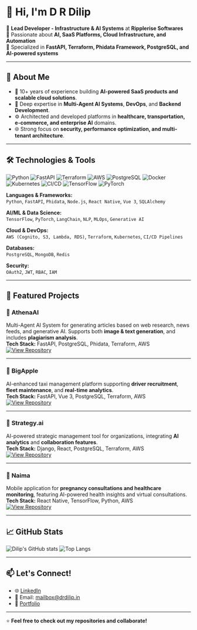 # 👋 Hi, I'm D R Dilip

🔹 **Lead Developer - Infrastructure & AI Systems** at **Ripplerise Softwares**  
🔹 Passionate about **AI, SaaS Platforms, Cloud Infrastructure, and Automation**  
🔹 Specialized in **FastAPI, Terraform, Phidata Framework, PostgreSQL, and AI-powered systems**

---

## 💼 About Me
- 🎯 10+ years of experience building **AI-powered SaaS products and scalable cloud solutions**.
- 🧠 Deep expertise in **Multi-Agent AI Systems**, **DevOps**, and **Backend Development**.
- ⚙️ Architected and developed platforms in **healthcare, transportation, e-commerce, and enterprise AI** domains.
- 🌐 Strong focus on **security, performance optimization, and multi-tenant architecture**.

---

## 🛠️ Technologies & Tools

![Python](https://img.shields.io/badge/Python-3.11-blue)
![FastAPI](https://img.shields.io/badge/FastAPI-Framework-green)
![Terraform](https://img.shields.io/badge/Terraform-Infrastructure-blueviolet)
![AWS](https://img.shields.io/badge/AWS-Cloud-orange)
![PostgreSQL](https://img.shields.io/badge/PostgreSQL-Database-blue)
![Docker](https://img.shields.io/badge/Docker-Containerization-blue)
![Kubernetes](https://img.shields.io/badge/Kubernetes-Orchestration-blue)
![CI/CD](https://img.shields.io/badge/CI/CD-Automation-success)
![TensorFlow](https://img.shields.io/badge/TensorFlow-ML-orange)
![PyTorch](https://img.shields.io/badge/PyTorch-AI-red)

**Languages & Frameworks:**  
`Python`, `FastAPI`, `Phidata`, `Node.js`, `React Native`, `Vue 3`, `SQLAlchemy`

**AI/ML & Data Science:**  
`TensorFlow`, `PyTorch`, `LangChain`, `NLP`, `MLOps`, `Generative AI`

**Cloud & DevOps:**  
`AWS (Cognito, S3, Lambda, RDS)`, `Terraform`, `Kubernetes`, `CI/CD Pipelines`

**Databases:**  
`PostgreSQL`, `MongoDB`, `Redis`

**Security:**  
`OAuth2`, `JWT`, `RBAC`, `IAM`

---

## 🚀 Featured Projects

### 🔸 **AthenaAI**
Multi-Agent AI System for generating articles based on web research, news feeds, and generative AI. Supports both **image & text generation**, and includes **plagiarism analysis**.  
**Tech Stack:** FastAPI, PostgreSQL, Phidata, Terraform, AWS  
[![View Repository](https://img.shields.io/badge/GitHub-Repo-blue)](https://github.com/your-github/athena-ai)

---

### 🔸 **BigApple**
AI-enhanced taxi management platform supporting **driver recruitment**, **fleet maintenance**, and **real-time analytics**.  
**Tech Stack:** FastAPI, Vue 3, PostgreSQL, Terraform, AWS  
[![View Repository](https://img.shields.io/badge/GitHub-Repo-blue)](https://github.com/your-github/bigapple)

---

### 🔸 **Strategy.ai**
AI-powered strategic management tool for organizations, integrating **AI analytics** and **collaboration features**.  
**Tech Stack:** Django, React, PostgreSQL, Terraform, AWS  
[![View Repository](https://img.shields.io/badge/GitHub-Repo-blue)](https://github.com/your-github/strategy-ai)

---

### 🔸 **Naima**
Mobile application for **pregnancy consultations and healthcare monitoring**, featuring AI-powered health insights and virtual consultations.  
**Tech Stack:** React Native, TensorFlow, Python, AWS  
[![View Repository](https://img.shields.io/badge/GitHub-Repo-blue)](https://github.com/your-github/naima)

---

## 📈 GitHub Stats

![Dilip's GitHub stats](https://github-readme-stats.vercel.app/api?username=your-github&show_icons=true&theme=github_dark)
![Top Langs](https://github-readme-stats.vercel.app/api/top-langs/?username=your-github&layout=compact&theme=github_dark)

---

## 📫 Let's Connect!
- 🌐 [LinkedIn](https://www.linkedin.com/in/dilip-d-r-59367832a/)
- 📧 Email: mailbox@drdilip.in
- 💼 [Portfolio](https://your-portfolio.com)

---

⭐️ **Feel free to check out my repositories and collaborate!**
